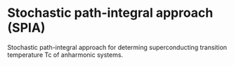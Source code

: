 # Stochastic path-integral approach (SPIA)
Stochastic path-integral approach for determing superconducting transition temperature Tc of anharmonic systems.
